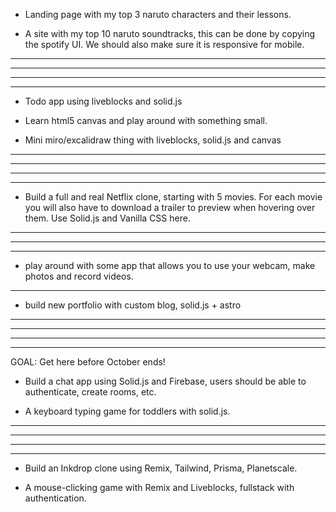 - Landing page with my top 3 naruto characters and their lessons.

- A site with my top 10 naruto soundtracks, this can be done by copying the spotify UI. We should also make sure it is responsive for mobile.

---

---

---

---

- Todo app using liveblocks and solid.js

- Learn html5 canvas and play around with something small.

- Mini miro/excalidraw thing with liveblocks, solid.js and canvas

---

---

---

---

- Build a full and real Netflix clone, starting with 5 movies. For each movie you will also have to download a trailer to preview when hovering over them. Use Solid.js and Vanilla CSS here.

---

---

---

- play around with some app that allows you to use your webcam, make photos and record videos.

---

- build new portfolio with custom blog, solid.js + astro

---

---

---

---

GOAL: Get here before October ends!

- Build a chat app using Solid.js and Firebase, users should be able to authenticate, create rooms, etc.

- A keyboard typing game for toddlers with solid.js.

---

---

---

---

- Build an Inkdrop clone using Remix, Tailwind, Prisma, Planetscale.

- A mouse-clicking game with Remix and Liveblocks, fullstack with authentication.
